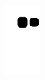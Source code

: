 ![](https://raw.githubusercontent.com/marvinSpring/marvinSpring/main/assets/github-contribution-grid-snake.svg)
